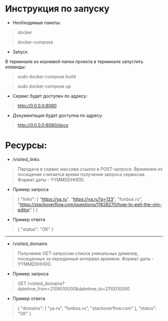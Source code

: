 Инструкция по запуску
==
* Необходимые пакеты:
>docker

>docker-compose

* Запуск

В терминале из корневой папки проекта в терминале запустить команды:
>sudo docker-compose build

>sudo docker-compose up

* Сервис будет доступен по адресу:
>http://0.0.0.0:8080
* Документация будет доступна по адресу:
>http://0.0.0.0:8080/docs

Ресурсы:
=
* /visited_links
>   Передача в сервис массива ссылок в POST-запросе.
    Временем их посещения считается время получения запроса сервисом.
    Формат даты - YYMMDDHHDD.
* Пример запроса
>{
"links": [
"https://ya.ru",
"https://ya.ru?q=123",
"funbox.ru",
"https://stackoverflow.com/questions/11828270/how-to-exit-the-vim-editor"
]
}
* Пример ответа
>{
"status": "OK"
}
***

* /visited_domains
>   Получение GET-запросом списка уникальных доменов,
    посещенных за переданный интервал времени.
    Формат даты - YYMMDDHHDD.
* Пример запроса
>GET /visited_domains?datetime_from=2109010000&datetime_to=2110010000
* Пример ответа
>{
"domains": [
"ya.ru",
"funbox.ru",
"stackoverflow.com"
],
"status": "OK"
}